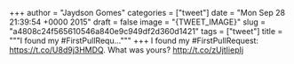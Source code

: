 
+++
author = "Jaydson Gomes"
categories = ["tweet"]
date = "Mon Sep 28 21:39:54 +0000 2015"
draft = false
image = "{TWEET_IMAGE}"
slug = "a4808c24f565610546a840e9c949df2d360d1421"
tags = ["tweet"]
title = """I found my #FirstPullRequ..."""
+++
I found my #FirstPullRequest: https://t.co/U8d9j3HMDQ. What was yours? http://t.co/zUjtIiepIj
